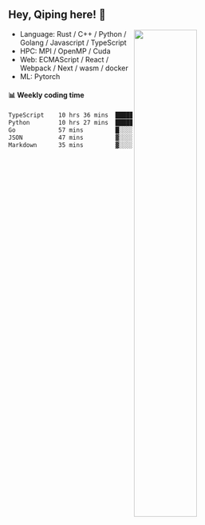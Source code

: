 

## Hey, Qiping here! :wave:

[<img align="right" width="50%" src="https://github-readme-stats.vercel.app/api?username=ppppqp&theme=dark&show_icons=true">](https://metrics.lecoq.io/ppppqp?template=classic)



-   Language: Rust / C++ / Python / Golang / Javascript / TypeScript
-   HPC: MPI / OpenMP / Cuda
-   Web: ECMAScript / React / Webpack / Next / wasm / docker
-   ML: Pytorch



#### :bar_chart: Weekly coding time

<!--START_SECTION:waka-->

```txt
TypeScript    10 hrs 36 mins  ██████████▒░░░░░░░░░░░░░░   41.89 %
Python        10 hrs 27 mins  ██████████▒░░░░░░░░░░░░░░   41.26 %
Go            57 mins         █░░░░░░░░░░░░░░░░░░░░░░░░   03.81 %
JSON          47 mins         ▓░░░░░░░░░░░░░░░░░░░░░░░░   03.10 %
Markdown      35 mins         ▓░░░░░░░░░░░░░░░░░░░░░░░░   02.34 %
```

<!--END_SECTION:waka-->
